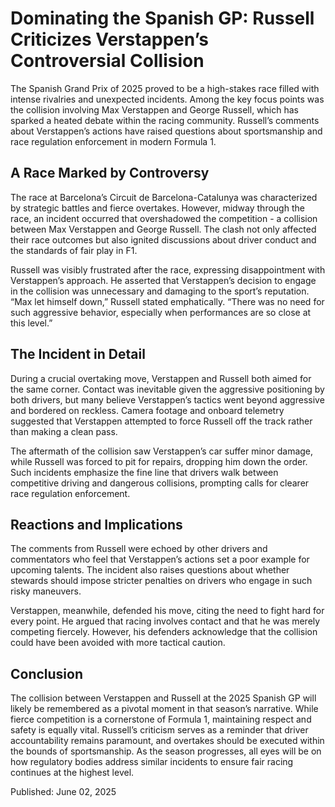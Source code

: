 # Dominating the Spanish GP: Russell Criticizes Verstappen’s Controversial Collision

The Spanish Grand Prix of 2025 proved to be a high-stakes race filled with intense rivalries and unexpected incidents. Among the key focus points was the collision involving Max Verstappen and George Russell, which has sparked a heated debate within the racing community. Russell’s comments about Verstappen’s actions have raised questions about sportsmanship and race regulation enforcement in modern Formula 1.

## A Race Marked by Controversy

The race at Barcelona’s Circuit de Barcelona-Catalunya was characterized by strategic battles and fierce overtakes. However, midway through the race, an incident occurred that overshadowed the competition - a collision between Max Verstappen and George Russell. The clash not only affected their race outcomes but also ignited discussions about driver conduct and the standards of fair play in F1.

Russell was visibly frustrated after the race, expressing disappointment with Verstappen’s approach. He asserted that Verstappen’s decision to engage in the collision was unnecessary and damaging to the sport’s reputation. “Max let himself down,” Russell stated emphatically. “There was no need for such aggressive behavior, especially when performances are so close at this level.”

## The Incident in Detail

During a crucial overtaking move, Verstappen and Russell both aimed for the same corner. Contact was inevitable given the aggressive positioning by both drivers, but many believe Verstappen’s tactics went beyond aggressive and bordered on reckless. Camera footage and onboard telemetry suggested that Verstappen attempted to force Russell off the track rather than making a clean pass.

The aftermath of the collision saw Verstappen’s car suffer minor damage, while Russell was forced to pit for repairs, dropping him down the order. Such incidents emphasize the fine line that drivers walk between competitive driving and dangerous collisions, prompting calls for clearer race regulation enforcement.

## Reactions and Implications

The comments from Russell were echoed by other drivers and commentators who feel that Verstappen’s actions set a poor example for upcoming talents. The incident also raises questions about whether stewards should impose stricter penalties on drivers who engage in such risky maneuvers.

Verstappen, meanwhile, defended his move, citing the need to fight hard for every point. He argued that racing involves contact and that he was merely competing fiercely. However, his defenders acknowledge that the collision could have been avoided with more tactical caution.

## Conclusion

The collision between Verstappen and Russell at the 2025 Spanish GP will likely be remembered as a pivotal moment in that season’s narrative. While fierce competition is a cornerstone of Formula 1, maintaining respect and safety is equally vital. Russell’s criticism serves as a reminder that driver accountability remains paramount, and overtakes should be executed within the bounds of sportsmanship. As the season progresses, all eyes will be on how regulatory bodies address similar incidents to ensure fair racing continues at the highest level.

Published: June 02, 2025
